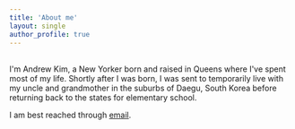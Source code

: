 ```yaml
---
title: 'About me'
layout: single
author_profile: true
---
```


<br>
I'm Andrew Kim, a New Yorker born and raised in Queens where I've spent most of my life. 
Shortly after I was born, I was sent to temporarily live with my uncle and grandmother 
in the suburbs of Daegu, South Korea before returning back to the states for elementary 
school.

I am best reached through [email](andrewkimka@gmail.com).